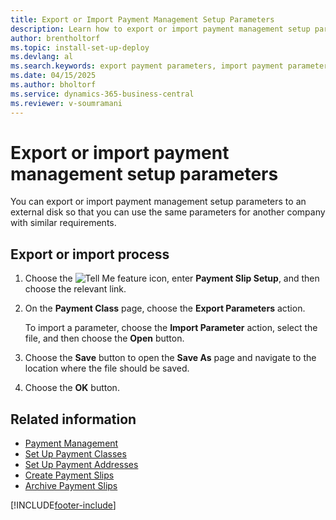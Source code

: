 ```yaml
---
title: Export or Import Payment Management Setup Parameters
description: Learn how to export or import payment management setup parameters to an external disk, enabling their reuse for another company with similar requirements.
author: brentholtorf
ms.topic: install-set-up-deploy
ms.devlang: al
ms.search.keywords: export payment parameters, import payment parameters, payment management setup, payment management parameters, French version
ms.date: 04/15/2025
ms.author: bholtorf
ms.service: dynamics-365-business-central
ms.reviewer: v-soumramani
---
```


# Export or import payment management setup parameters

You can export or import payment management setup parameters to an external disk so that you can use the same parameters for another company with similar requirements.  

## Export or import process

1. Choose the ![Tell Me feature](../../media/ui-search/search_small.png "Tell me what you want to do") icon, enter **Payment Slip Setup**, and then choose the relevant link.  
1. On the **Payment Class** page, choose the **Export Parameters** action.  

   To import a parameter, choose the **Import Parameter** action, select the file, and then choose the **Open** button.  

1. Choose the **Save** button to open the **Save As** page and navigate to the location where the file should be saved.  
1. Choose the **OK** button.  

## Related information

- [Payment Management](payment-management.md)  
- [Set Up Payment Classes](how-to-set-up-payment-classes.md)  
- [Set Up Payment Addresses](how-to-set-up-payment-addresses.md)  
- [Create Payment Slips](how-to-create-payment-slips.md)  
- [Archive Payment Slips](how-to-archive-payment-slips.md)  

[!INCLUDE[footer-include](../../includes/footer-banner.md)]
